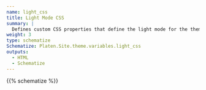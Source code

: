 ```yaml
---
name: light_css
title: Light Mode CSS
summary: |
  Defines custom CSS properties that define the light mode for the theme.
weight: 3
type: schematize
Schematize: Platen.Site.theme.variables.light_css
outputs:
  - HTML
  - Schematize
---
```


{{% schematize %}}
